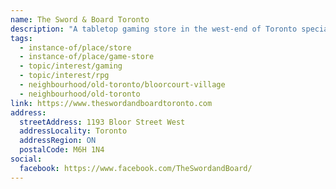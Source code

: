 ```yaml
---
name: The Sword & Board Toronto
description: "A tabletop gaming store in the west-end of Toronto specializing in miniatures, trading card games (TCGs), role-playing games (RPGs), and board games. Features a spacious play space, events every day of the week, and an extensive collection of both new and second-hand gaming materials including Warhammer, Magic: The Gathering, Pokemon, and more."
tags:
  - instance-of/place/store
  - instance-of/place/game-store
  - topic/interest/gaming
  - topic/interest/rpg
  - neighbourhood/old-toronto/bloorcourt-village
  - neighbourhood/old-toronto
link: https://www.theswordandboardtoronto.com
address:
  streetAddress: 1193 Bloor Street West
  addressLocality: Toronto
  addressRegion: ON
  postalCode: M6H 1N4
social:
  facebook: https://www.facebook.com/TheSwordandBoard/
---
```

